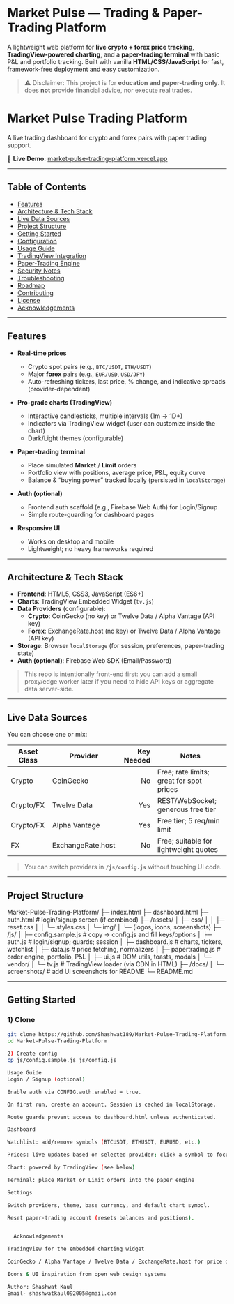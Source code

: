 # Market Pulse — Trading & Paper-Trading Platform

A lightweight web platform for **live crypto + forex price tracking**, **TradingView-powered charting**, and a **paper-trading terminal** with basic P&L and portfolio tracking. Built with vanilla **HTML/CSS/JavaScript** for fast, framework-free deployment and easy customization.

> ⚠ Disclaimer: This project is for **education and paper-trading only**. It does **not** provide financial advice, nor execute real trades.
# Market Pulse Trading Platform

A live trading dashboard for crypto and forex pairs with paper trading support.  

🚀 **Live Demo**: [market-pulse-trading-platform.vercel.app](https://market-pulse-trading-platform.vercel.app)

---

## Table of Contents

- [Features](#features)
- [Architecture & Tech Stack](#architecture--tech-stack)
- [Live Data Sources](#live-data-sources)
- [Project Structure](#project-structure)
- [Getting Started](#getting-started)
- [Configuration](#configuration)
- [Usage Guide](#usage-guide)
- [TradingView Integration](#tradingview-integration)
- [Paper-Trading Engine](#paper-trading-engine)
- [Security Notes](#security-notes)
- [Troubleshooting](#troubleshooting)
- [Roadmap](#roadmap)
- [Contributing](#contributing)
- [License](#license)
- [Acknowledgements](#acknowledgements)

---

## Features

- **Real-time prices**
  - Crypto spot pairs (e.g., `BTC/USDT`, `ETH/USDT`)
  - Major **forex** pairs (e.g., `EUR/USD`, `USD/JPY`)
  - Auto-refreshing tickers, last price, % change, and indicative spreads (provider-dependent)

- **Pro-grade charts (TradingView)**
  - Interactive candlesticks, multiple intervals (1m → 1D+)
  - Indicators via TradingView widget (user can customize inside the chart)
  - Dark/Light themes (configurable)

- **Paper-trading terminal**
  - Place simulated **Market** / **Limit** orders
  - Portfolio view with positions, average price, P&L, equity curve
  - Balance & “buying power” tracked locally (persisted in `localStorage`)

- **Auth (optional)**
  - Frontend auth scaffold (e.g., Firebase Web Auth) for Login/Signup
  - Simple route-guarding for dashboard pages

- **Responsive UI**
  - Works on desktop and mobile
  - Lightweight; no heavy frameworks required

---

## Architecture & Tech Stack

- **Frontend**: HTML5, CSS3, JavaScript (ES6+)
- **Charts**: TradingView Embedded Widget (`tv.js`)
- **Data Providers** (configurable):
  - **Crypto**: CoinGecko (no key) or Twelve Data / Alpha Vantage (API key)
  - **Forex**: ExchangeRate.host (no key) or Twelve Data / Alpha Vantage (API key)
- **Storage**: Browser `localStorage` (for session, preferences, paper-trading state)
- **Auth (optional)**: Firebase Web SDK (Email/Password)

> This repo is intentionally front-end first: you can add a small proxy/edge worker later if you need to hide API keys or aggregate data server-side.

---

## Live Data Sources

You can choose one or mix:

| Asset Class | Provider           | Key Needed | Notes |
|-------------|--------------------|-----------:|------|
| Crypto      | CoinGecko          | No         | Free; rate limits; great for spot prices |
| Crypto/FX   | Twelve Data        | Yes        | REST/WebSocket; generous free tier |
| Crypto/FX   | Alpha Vantage      | Yes        | Free tier; 5 req/min limit |
| FX          | ExchangeRate.host  | No         | Free; suitable for lightweight quotes |

> You can switch providers in **`/js/config.js`** without touching UI code.

---

## Project Structure

Market-Pulse-Trading-Platform/
├─ index.html
├─ dashboard.html
├─ auth.html # login/signup screen (if combined)
├─ /assets/
│ ├─ css/
│ │ ├─ reset.css
│ │ └─ styles.css
│ └─ img/
│ └─ (logos, icons, screenshots)
├─ /js/
│ ├─ config.sample.js # copy -> config.js and fill keys/options
│ ├─ auth.js # login/signup; guards; session
│ ├─ dashboard.js # charts, tickers, watchlist
│ ├─ data.js # price fetching, normalizers
│ ├─ papertrading.js # order engine, portfolio, P&L
│ ├─ ui.js # DOM utils, toasts, modals
│ └─ vendor/
│ └─ tv.js # TradingView loader (via CDN in HTML)
├─ /docs/
│ └─ screenshots/ # add UI screenshots for README
└─ README.md


---

## Getting Started

### 1) Clone

```bash
git clone https://github.com/Shashwat189/Market-Pulse-Trading-Platform.git
cd Market-Pulse-Trading-Platform
                                       
2) Create config
cp js/config.sample.js js/config.js

Usage Guide
Login / Signup (optional)

Enable auth via CONFIG.auth.enabled = true.

On first run, create an account. Session is cached in localStorage.

Route guards prevent access to dashboard.html unless authenticated.

Dashboard

Watchlist: add/remove symbols (BTCUSDT, ETHUSDT, EURUSD, etc.)

Prices: live updates based on selected provider; click a symbol to focus chart

Chart: powered by TradingView (see below)

Terminal: place Market or Limit orders into the paper engine

Settings

Switch providers, theme, base currency, and default chart symbol.

Reset paper-trading account (resets balances and positions).


  Acknowledgements

TradingView for the embedded charting widget

CoinGecko / Alpha Vantage / Twelve Data / ExchangeRate.host for price data

Icons & UI inspiration from open web design systems

Author: Shashwat Kaul
Email- shashwatkaul092005@gmail.com


